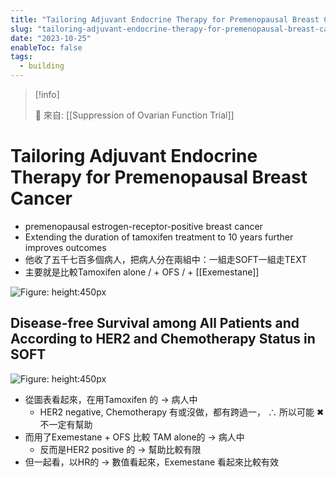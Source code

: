 ```yaml
---
title: "Tailoring Adjuvant Endocrine Therapy for Premenopausal Breast Cancer"
slug: "tailoring-adjuvant-endocrine-therapy-for-premenopausal-breast-cancer"
date: "2023-10-25"
enableToc: false
tags:
  - building
---
```


> [!info]
>
> 🌱 來自: [[Suppression of Ovarian Function Trial]]

# Tailoring Adjuvant Endocrine Therapy for Premenopausal Breast Cancer

- premenopausal estrogen-receptor-positive breast cancer
- Extending the duration of tamoxifen treatment to 10 years further improves outcomes
- 他收了五千七百多個病人，把病人分在兩組中：一組走SOFT一組走TEXT
- 主要就是比較Tamoxifen alone / + OFS / + [[Exemestane]]

![Figure: height:450px](https://i.imgur.com/7poJ2Zr.png)

## Disease-free Survival among All Patients and According to HER2 and Chemotherapy Status in SOFT

![Figure: height:450px](https://i.imgur.com/GczwIF9.png)

- 從圖表看起來，在用Tamoxifen 的 → 病人中
  - HER2 negative, Chemotherapy 有或沒做，都有跨過一， ∴ 所以可能 ✖ 不一定有幫助
- 而用了Exemestane + OFS 比較 TAM alone的 → 病人中
  - 反而是HER2 positive 的 → 幫助比較有限
- 但一起看，以HR的 → 數值看起來，Exemestane 看起來比較有效
